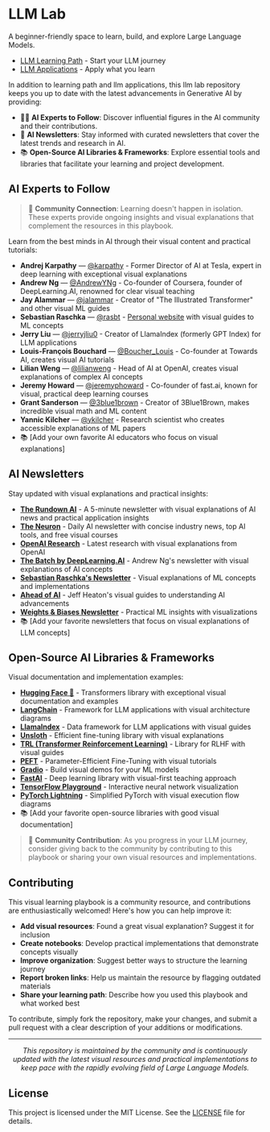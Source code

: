 # LLM Lab
A beginner-friendly space to learn, build, and explore Large Language Models.

- [LLM Learning Path](llm-course/) - Start your LLM journey
- [LLM Applications](llm-applications/) - Apply what you learn


In addition to learning path and llm applications, this llm lab repository keeps you up to date with the latest advancements in Generative AI by providing:

- 🧑‍🏫 **AI Experts to Follow**: Discover influential figures in the AI community and their contributions.
- 📰 **AI Newsletters**: Stay informed with curated newsletters that cover the latest trends and research in AI.
- 📚 **Open-Source AI Libraries & Frameworks**: Explore essential tools and libraries that facilitate your learning and project development.

## **AI Experts to Follow**

> 👥 **Community Connection**: Learning doesn't happen in isolation. These experts provide ongoing insights and visual explanations that complement the resources in this playbook.

Learn from the best minds in AI through their visual content and practical tutorials:

- **Andrej Karpathy** — [@karpathy](https://twitter.com/karpathy) - Former Director of AI at Tesla, expert in deep learning with exceptional visual explanations
- **Andrew Ng** — [@AndrewYNg](https://twitter.com/AndrewYNg) - Co-founder of Coursera, founder of DeepLearning.AI, renowned for clear visual teaching
- **Jay Alammar** — [@jalammar](https://twitter.com/jalammar) - Creator of "The Illustrated Transformer" and other visual ML guides
- **Sebastian Raschka** — [@rasbt](https://twitter.com/rasbt) - [Personal website](https://sebastianraschka.com) with visual guides to ML concepts
- **Jerry Liu** — [@jerryjliu0](https://twitter.com/jerryjliu0) - Creator of LlamaIndex (formerly GPT Index) for LLM applications
- **Louis-François Bouchard** — [@Boucher_Louis](https://twitter.com/Boucher_Louis) - Co-founder at Towards AI, creates visual AI tutorials
- **Lilian Weng** — [@lilianweng](https://twitter.com/lilianweng) - Head of AI at OpenAI, creates visual explanations of complex AI concepts
- **Jeremy Howard** — [@jeremyphoward](https://twitter.com/jeremyphoward) - Co-founder of fast.ai, known for visual, practical deep learning courses
- **Grant Sanderson** — [@3blue1brown](https://twitter.com/3blue1brown) - Creator of 3Blue1Brown, makes incredible visual math and ML content
- **Yannic Kilcher** — [@ykilcher](https://twitter.com/ykilcher) - Research scientist who creates accessible explanations of ML papers
- 📚 [Add your own favorite AI educators who focus on visual explanations]

## **AI Newsletters**

Stay updated with visual explanations and practical insights:

- **[The Rundown AI](https://www.therundownai.com/)** - A 5-minute newsletter with visual explanations of AI news and practical application insights
- **[The Neuron](https://www.theneurondaily.com/)** - Daily AI newsletter with concise industry news, top AI tools, and free visual courses
- **[OpenAI Research](https://openai.com/news/research/)** - Latest research with visual explanations from OpenAI
- **[The Batch by DeepLearning.AI](https://www.deeplearning.ai/the-batch/)** - Andrew Ng's newsletter with visual explanations of AI concepts
- **[Sebastian Raschka's Newsletter](https://magazine.sebastianraschka.com/)** - Visual explanations of ML concepts and implementations
- **[Ahead of AI](https://magazine.sebastianraschka.com/)** - Jeff Heaton's visual guides to understanding AI advancements
- **[Weights & Biases Newsletter](https://wandb.ai/newsletter)** - Practical ML insights with visualizations
- 📚 [Add your favorite newsletters that focus on visual explanations of LLM concepts]

## **Open-Source AI Libraries & Frameworks**

Visual documentation and implementation examples:

- **[Hugging Face 🤗](https://huggingface.co/)** - Transformers library with exceptional visual documentation and examples
- **[LangChain](https://www.langchain.com/)** - Framework for LLM applications with visual architecture diagrams
- **[LlamaIndex](https://www.llamaindex.ai/)** - Data framework for LLM applications with visual guides
- **[Unsloth](https://unsloth.ai/)** - Efficient fine-tuning library with visual explanations
- **[TRL (Transformer Reinforcement Learning)](https://huggingface.co/docs/trl/index)** - Library for RLHF with visual guides
- **[PEFT](https://huggingface.co/docs/peft/index)** - Parameter-Efficient Fine-Tuning with visual tutorials
- **[Gradio](https://www.gradio.app/)** - Build visual demos for your ML models
- **[FastAI](https://www.fast.ai/)** - Deep learning library with visual-first teaching approach
- **[TensorFlow Playground](https://playground.tensorflow.org/)** - Interactive neural network visualization
- **[PyTorch Lightning](https://lightning.ai/docs/pytorch/latest/)** - Simplified PyTorch with visual execution flow diagrams
- 📚 [Add your favorite open-source libraries with good visual documentation]


> 🔄 **Community Contribution**: As you progress in your LLM journey, consider giving back to the community by contributing to this playbook or sharing your own visual resources and implementations.

## **Contributing**

This visual learning playbook is a community resource, and contributions are enthusiastically welcomed! Here's how you can help improve it:

- **Add visual resources**: Found a great visual explanation? Suggest it for inclusion
- **Create notebooks**: Develop practical implementations that demonstrate concepts visually
- **Improve organization**: Suggest better ways to structure the learning journey
- **Report broken links**: Help us maintain the resource by flagging outdated materials
- **Share your learning path**: Describe how you used this playbook and what worked best

To contribute, simply fork the repository, make your changes, and submit a pull request with a clear description of your additions or modifications.

---

<p align="center">
  <i>This repository is maintained by the community and is continuously updated with the latest visual resources and practical implementations to keep pace with the rapidly evolving field of Large Language Models.</i>
</p>


## License
This project is licensed under the MIT License. See the [LICENSE](LICENSE) file for details.